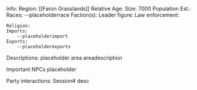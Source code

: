 Info:
	Region: [[Faron Grasslands]]
	Relative Age: 
	Size: 7000
	Population Est.: 
	Races:
		--placeholderrace
	Faction(s): 
	Leader figure:
	Law enforcement:
	
	Religion:
	Imports:
		--placeholderimport
	Exports:
		--placeholderexports

Descriptions:
	placeholder area
		areadescription

Important NPCs
	placeholder

Party interactions:
	Session#
		desc

